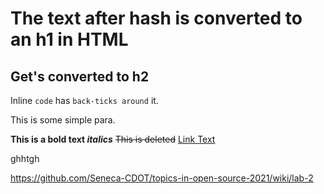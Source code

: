 # The text after hash is converted to an h1 in HTML

## Get's converted to h2

Inline `code` has `back-ticks around` it.

This is some simple para.

**This is a bold text _italics_**
~~This is deleted~~
[Link Text](https://github.com/Seneca-CDOT/topics-in-open-source-2021/wiki/lab-2)

ghhtgh

<https://github.com/Seneca-CDOT/topics-in-open-source-2021/wiki/lab-2>